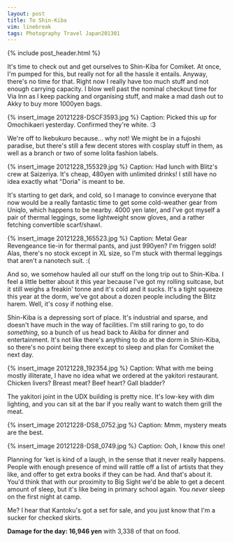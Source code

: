 ```yaml
---
layout: post
title: To Shin-Kiba
vim: linebreak
tags: Photography Travel Japan201301
---
```


{% include post_header.html %}

It's time to check out and get ourselves to Shin-Kiba for Comiket. At once, I'm pumped for this, but really not for all the hassle it entails. Anyway, there's no time for that. Right now I really have too much stuff and not enough carrying capacity. I blow well past the nominal checkout time for Via Inn as I keep packing and organising stuff, and make a mad dash out to Akky to buy more 1000yen bags.

{% insert_image 20121228-DSCF3593.jpg %}
Caption: Picked this up for Omochikaeri yesterday. Confirmed they're white. :3

We're off to Ikebukuro because... why not! We might be in a fujoshi paradise, but there's still a few decent stores with cosplay stuff in them, as well as a branch or two of some lolita fashion labels.

{% insert_image 20121228_155329.jpg %}
Caption: Had lunch with Blitz's crew at Saizeriya. It's cheap, 480yen with unlimited drinks! I still have no idea exactly what "Doria" is meant to be.

It's starting to get dark, and cold, so I manage to convince everyone that now would be a really fantastic time to get some cold-weather gear from Uniqlo, which happens to be nearby. 4000 yen later, and I've got myself a pair of thermal leggings, some lightweight snow gloves, and a rather fetching convertible scarf/shawl.

{% insert_image 20121228_165523.jpg %}
Caption: Metal Gear Revengeance tie-in for thermal pants, and just 990yen? I'm friggen sold! Alas, there's no stock except in XL size, so I'm stuck with thermal leggings that aren't a nanotech suit. :(

And so, we somehow hauled all our stuff on the long trip out to Shin-Kiba. I feel a little better about it this year because I've got my rolling suitcase, but it still weighs a freakin' tonne and it's cold and it sucks. It's a tight squeeze this year at the dorm, we've got about a dozen people including the Blitz harem. Well, it's cosy if nothing else.

Shin-Kiba is a depressing sort of place. It's industrial and sparse, and doesn't have much in the way of facilities. I'm still raring to go, to do *something*, so a bunch of us head back to Akiba for dinner and entertainment. It's not like there's anything to do at the dorm in Shin-Kiba, so there's no point being there except to sleep and plan for Comiket the next day.

{% insert_image 20121228_192354.jpg %}
Caption: What with me being mostly illiterate, I have no idea what we ordered at the yakitori restaurant. Chicken livers? Breast meat? Beef heart? Gall bladder?

The yakitori joint in the UDX building is pretty nice. It's low-key with dim lighting, and you can sit at the bar if you really want to watch them grill the meat.

{% insert_image 20121228-DS8_0752.jpg %}
Caption: Mmm, mystery meats are the best.

{% insert_image 20121228-DS8_0749.jpg %}
Caption: Ooh, I know this one!

Planning for 'ket is kind of a laugh, in the sense that it never really happens. People with enough presence of mind will rattle off a list of artists that they like, and offer to get extra books if they can be had. And that's about it. You'd think that with our proximity to Big Sight we'd be able to get a decent amount of sleep, but it's like being in primary school again. You *never* sleep on the first night at camp.

Me? I hear that Kantoku's got a set for sale, and you just know that I'm a sucker for checked skirts.


**Damage for the day: 16,946 yen** with 3,338 of that on food.

